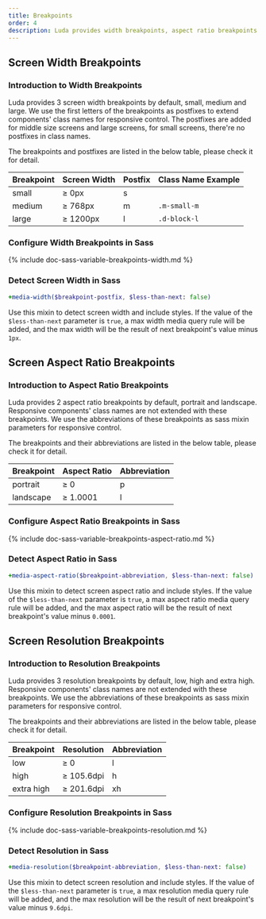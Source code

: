 ```yaml
---
title: Breakpoints
order: 4
description: Luda provides width breakpoints, aspect ratio breakpoints and resolution breakpoints by default, lean how to configure and use them in your projects. 
---
```



## Screen Width Breakpoints

### Introduction to Width Breakpoints
Luda provides 3 screen width breakpoints by default, small, medium and large. We use the first letters of the breakpoints as postfixes to extend components' class names for responsive control. The postfixes are added for middle size screens and large screens, for small screens, there're no postfixes in class names.

The breakpoints and postfixes are listed in the below table, please check it for detail.

<div class="table table-nowrap table-border my-small">
  <table>
    <thead>
      <tr>
        <th>Breakpoint</th>
        <th>Screen Width</th>
        <th>Postfix</th>
        <th>Class Name Example</th>
      </tr>
    </thead>
    <tbody>
      <tr>
        <td>small</td>
        <td>≥ 0px</td>
        <td>s</td>
        <td></td>
      </tr>
      <tr>
        <td>medium</td>
        <td>≥ 768px</td>
        <td>m</td>
        <td><code class="bc-none">.m-small-m</code></td>
      </tr>
      <tr>
        <td>large</td>
        <td>≥ 1200px</td>
        <td>l</td>
        <td><code class="bc-none">.d-block-l</code></td>
      </tr>
    </tbody>
  </table>
</div>

### Configure Width Breakpoints in Sass
{% include doc-sass-variable-breakpoints-width.md %}


### Detect Screen Width in Sass

``` sass
+media-width($breakpoint-postfix, $less-than-next: false)
```
Use this mixin to detect screen width and include styles. If the value of the `$less-than-next` parameter is `true`, a max width media query rule will be added, and the max width will be the result of next breakpoint's value minus `1px`.



## Screen Aspect Ratio Breakpoints

### Introduction to Aspect Ratio Breakpoints
Luda provides 2 aspect ratio breakpoints by default, portrait and landscape. Responsive components' class names are not extended with these breakpoints. We use the abbreviations of these breakpoints as sass mixin parameters for responsive control.

The breakpoints and their abbreviations are listed in the below table, please check it for detail.

<div class="table table-nowrap table-border my-small">
  <table>
    <thead>
      <tr>
        <th>Breakpoint</th>
        <th>Aspect Ratio</th>
        <th>Abbreviation</th>
      </tr>
    </thead>
    <tbody>
      <tr>
        <td>portrait</td>
        <td>≥ 0</td>
        <td>p</td>
      </tr>
      <tr>
        <td>landscape</td>
        <td>≥ 1.0001</td>
        <td>l</td>
      </tr>
    </tbody>
  </table>
</div>


### Configure Aspect Ratio Breakpoints in Sass
{% include doc-sass-variable-breakpoints-aspect-ratio.md %}


### Detect Aspect Ratio in Sass

``` sass
+media-aspect-ratio($breakpoint-abbreviation, $less-than-next: false)
```
Use this mixin to detect screen aspect ratio and include styles. If the value of the `$less-than-next` parameter is `true`, a max aspect ratio media query rule will be added, and the max aspect ratio will be the result of next breakpoint's value minus `0.0001`.




## Screen Resolution Breakpoints

### Introduction to Resolution Breakpoints
Luda provides 3 resolution breakpoints by default, low, high and extra high. Responsive components' class names are not extended with these breakpoints. We use the abbreviations of these breakpoints as sass mixin parameters for responsive control.

The breakpoints and their abbreviations are listed in the below table, please check it for detail.

<div class="table table-nowrap table-border my-small">
  <table>
    <thead>
      <tr>
        <th>Breakpoint</th>
        <th>Resolution</th>
        <th>Abbreviation</th>
      </tr>
    </thead>
    <tbody>
      <tr>
        <td>low</td>
        <td>≥ 0</td>
        <td>l</td>
      </tr>
      <tr>
        <td>high</td>
        <td>≥ 105.6dpi</td>
        <td>h</td>
      </tr>
      <tr>
        <td>extra high</td>
        <td>≥ 201.6dpi</td>
        <td>xh</td>
      </tr>
    </tbody>
  </table>
</div>


### Configure Resolution Breakpoints in Sass

{% include doc-sass-variable-breakpoints-resolution.md %}

### Detect Resolution in Sass

``` sass
+media-resolution($breakpoint-abbreviation, $less-than-next: false)
```
Use this mixin to detect screen resolution and include styles. If the value of the `$less-than-next` parameter is `true`, a max resolution media query rule will be added, and the max resolution will be the result of next breakpoint's value minus `9.6dpi`.
